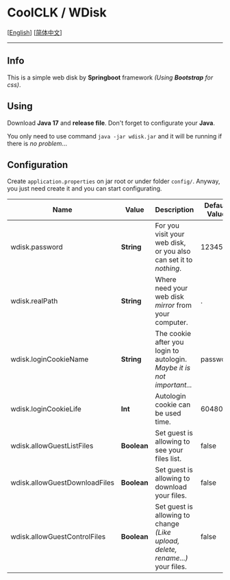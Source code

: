 # CoolCLK / WDisk

\[[English](README.md)] \[[简体中文](README_zh-CN.md)]

---

## Info

This is a simple web disk by **Springboot** framework _(Using **Bootstrap** for css)_.

## Using

Download **Java 17** and **release file**. Don't forget to configurate your **Java**.

You only need to use command `java -jar wdisk.jar` and it will be running if there is _no problem_...

## Configuration

Create `application.properties` on jar root or under folder `config/`. Anyway, you just need create it and you can start configurating.

| Name | Value | Description | Default Value |
|---|---|---|---|
| wdisk.password | **String** | For you visit your web disk, or you also can set it to _nothing_. | 123456 |
| wdisk.realPath | **String** | Where need your web disk _mirror_ from your computer. | . |
| wdisk.loginCookieName | **String** | The cookie after you login to autologin. _Maybe it is not important..._ | password |
| wdisk.loginCookieLife | **Int** | Autologin cookie can be used time. | 604800 |
| wdisk.allowGuestListFiles | **Boolean** | Set guest is allowing to see your files list. | false |
| wdisk.allowGuestDownloadFiles | **Boolean** | Set guest is allowing to download your files. | false |
| wdisk.allowGuestControlFiles | **Boolean** | Set guest is allowing to change _(Like upload, delete, rename...)_ your files. | false |
